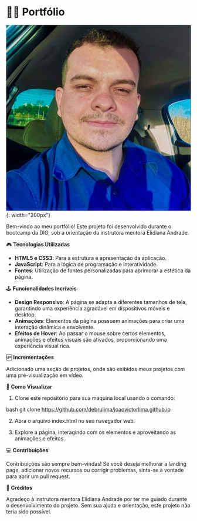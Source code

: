 # 👩‍💻 Portfólio

![Eu](./assets/images/avatar.jpg){: width="200px"}

Bem-vindo ao meu portfólio! Este projeto foi desenvolvido durante o bootcamp da DIO, sob a orientação da instrutora mentora Elidiana Andrade.


🎮 **Tecnologias Utilizadas**

- **HTML5 e CSS3**: Para a estrutura e apresentação da aplicação.
- **JavaScript**: Para a lógica de programação e interatividade.
- **Fontes**: Utilização de fontes personalizadas para aprimorar a estética da página.
  

🕹️ **Funcionalidades Incríveis**

- **Design Responsivo**: A página se adapta a diferentes tamanhos de tela, garantindo uma experiência agradável em dispositivos móveis e desktop.
- **Animações**: Elementos da página possuem animações para criar uma interação dinâmica e envolvente.
- **Efeitos de Hover**: Ao passar o mouse sobre certos elementos, animações e efeitos visuais são ativados, proporcionando uma experiência visual rica.


🆙 **Incrementações**

Adicionado uma seção de projetos, onde são exibidos meus projetos com uma pré-visualização em vídeo.


🚀 **Como Visualizar**

1. Clone este repositório para sua máquina local usando o comando:
   
bash
   git clone https://github.com/debrulima/joaovictorlima.github.io

2. Abra o arquivo index.html no seu navegador web.

4. Explore a página, interagindo com os elementos e aproveitando as animações e efeitos.


💻 **Contribuições** 

Contribuições são sempre bem-vindas! Se você deseja melhorar a landing page, adicionar novos recursos ou corrigir problemas, sinta-se à vontade para abrir um pull request.


👏 **Créditos**

Agradeço à instrutora mentora Elidiana Andrade por ter me guiado durante o desenvolvimento do projeto. Sem sua ajuda e orientação, este projeto não teria sido possível.